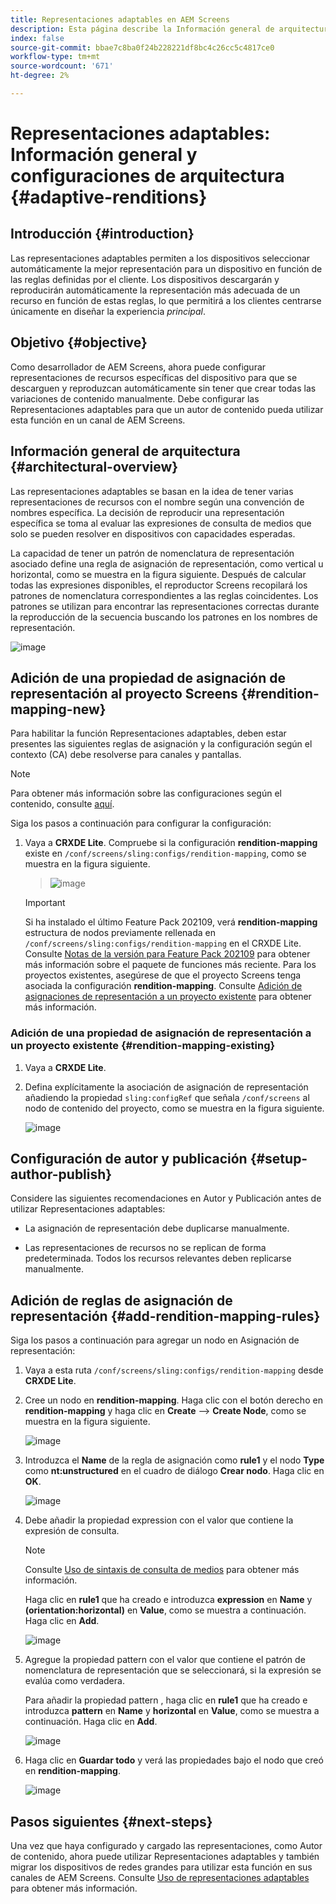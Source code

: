 ```yaml
---
title: Representaciones adaptables en AEM Screens
description: Esta página describe la Información general de arquitectura y las configuraciones para representaciones adaptables en AEM Screens.
index: false
source-git-commit: bbae7c8ba0f24b228221df8bc4c26cc5c4817ce0
workflow-type: tm+mt
source-wordcount: '671'
ht-degree: 2%

---
```



# Representaciones adaptables: Información general y configuraciones de arquitectura {#adaptive-renditions}

## Introducción {#introduction}

Las representaciones adaptables permiten a los dispositivos seleccionar automáticamente la mejor representación para un dispositivo en función de las reglas definidas por el cliente. Los dispositivos descargarán y reproducirán automáticamente la representación más adecuada de un recurso en función de estas reglas, lo que permitirá a los clientes centrarse únicamente en diseñar la experiencia *principal*.

## Objetivo {#objective}

Como desarrollador de AEM Screens, ahora puede configurar representaciones de recursos específicas del dispositivo para que se descarguen y reproduzcan automáticamente sin tener que crear todas las variaciones de contenido manualmente. Debe configurar las Representaciones adaptables para que un autor de contenido pueda utilizar esta función en un canal de AEM Screens.

## Información general de arquitectura {#architectural-overview}

Las representaciones adaptables se basan en la idea de tener varias representaciones de recursos con el nombre según una convención de nombres específica. La decisión de reproducir una representación específica se toma al evaluar las expresiones de consulta de medios que solo se pueden resolver en dispositivos con capacidades esperadas.

La capacidad de tener un patrón de nomenclatura de representación asociado define una regla de asignación de representación, como vertical u horizontal, como se muestra en la figura siguiente. Después de calcular todas las expresiones disponibles, el reproductor Screens recopilará los patrones de nomenclatura correspondientes a las reglas coincidentes. Los patrones se utilizan para encontrar las representaciones correctas durante la reproducción de la secuencia buscando los patrones en los nombres de representación.

![image](/help/user-guide/assets/adaptive-renditions/adaptive-renditions.png)

## Adición de una propiedad de asignación de representación al proyecto Screens {#rendition-mapping-new}

Para habilitar la función Representaciones adaptables, deben estar presentes las siguientes reglas de asignación y la configuración según el contexto (CA) debe resolverse para canales y pantallas.

>[!NOTE]
>Para obtener más información sobre las configuraciones según el contenido, consulte [aquí](https://sling.apache.org/documentation/bundles/context-aware-configuration/context-aware-configuration.html).

Siga los pasos a continuación para configurar la configuración:

1. Vaya a **CRXDE Lite**. Compruebe si la configuración **rendition-mapping** existe en `/conf/screens/sling:configs/rendition-mapping`, como se muestra en la figura siguiente.

   >![image](/help/user-guide/assets/adaptive-renditions/mapping-rules1.png)

   >[!IMPORTANT]
   >Si ha instalado el último Feature Pack 202109, verá **rendition-mapping** estructura de nodos previamente rellenada en `/conf/screens/sling:configs/rendition-mapping` en el CRXDE Lite. Consulte [Notas de la versión para Feature Pack 202109](/help/user-guide/release-notes-fp-202109.md) para obtener más información sobre el paquete de funciones más reciente.
   >Para los proyectos existentes, asegúrese de que el proyecto Screens tenga asociada la configuración **rendition-mapping**. Consulte [Adición de asignaciones de representación a un proyecto existente](#rendition-mapping-existing) para obtener más información.

### Adición de una propiedad de asignación de representación a un proyecto existente {#rendition-mapping-existing}

1. Vaya a **CRXDE Lite**.

1. Defina explícitamente la asociación de asignación de representación añadiendo la propiedad `sling:configRef` que señala `/conf/screens` al nodo de contenido del proyecto, como se muestra en la figura siguiente.

   ![image](/help/user-guide/assets/adaptive-renditions/renditon-mapping2.png)


## Configuración de autor y publicación {#setup-author-publish}

Considere las siguientes recomendaciones en Autor y Publicación antes de utilizar Representaciones adaptables:

* La asignación de representación debe duplicarse manualmente.

* Las representaciones de recursos no se replican de forma predeterminada. Todos los recursos relevantes deben replicarse manualmente.

## Adición de reglas de asignación de representación {#add-rendition-mapping-rules}

Siga los pasos a continuación para agregar un nodo en Asignación de representación:

1. Vaya a esta ruta `/conf/screens/sling:configs/rendition-mapping` desde **CRXDE Lite**.

1. Cree un nodo en **rendition-mapping**. Haga clic con el botón derecho en **rendition-mapping** y haga clic en **Create** —> **Create Node**, como se muestra en la figura siguiente.

   ![image](/help/user-guide/assets/adaptive-renditions/add-node1.png)

1. Introduzca el **Name** de la regla de asignación como **rule1** y el nodo **Type** como **nt:unstructured** en el cuadro de diálogo **Crear nodo**. Haga clic en **OK**.

   ![image](/help/user-guide/assets/adaptive-renditions/add-node2.png)


1. Debe añadir la propiedad expression con el valor que contiene la expresión de consulta.

   >[!NOTE]
   >Consulte [Uso de sintaxis de consulta de medios](https://developer.mozilla.org/en-US/docs/Web/CSS/Media_Queries/Using_media_queries) para obtener más información.

   Haga clic en **rule1** que ha creado e introduzca **expression** en **Name** y **(orientation:horizontal)** en **Value**, como se muestra a continuación. Haga clic en **Add**.

   ![image](/help/user-guide/assets/adaptive-renditions/add-node3.png)



1. Agregue la propiedad pattern con el valor que contiene el patrón de nomenclatura de representación que se seleccionará, si la expresión se evalúa como verdadera.

   Para añadir la propiedad pattern , haga clic en **rule1** que ha creado e introduzca **pattern** en **Name** y **horizontal** en **Value**, como se muestra a continuación. Haga clic en **Add**.

   ![image](/help/user-guide/assets/adaptive-renditions/add-node4.png)

1. Haga clic en **Guardar todo** y verá las propiedades bajo el nodo que creó en **rendition-mapping**.

   ![image](/help/user-guide/assets/adaptive-renditions/add-node5.png)


## Pasos siguientes {#next-steps}

Una vez que haya configurado y cargado las representaciones, como Autor de contenido, ahora puede utilizar Representaciones adaptables y también migrar los dispositivos de redes grandes para utilizar esta función en sus canales de AEM Screens. Consulte [Uso de representaciones adaptables](/help/user-guide/using-adaptive-renditions.md) para obtener más información.
